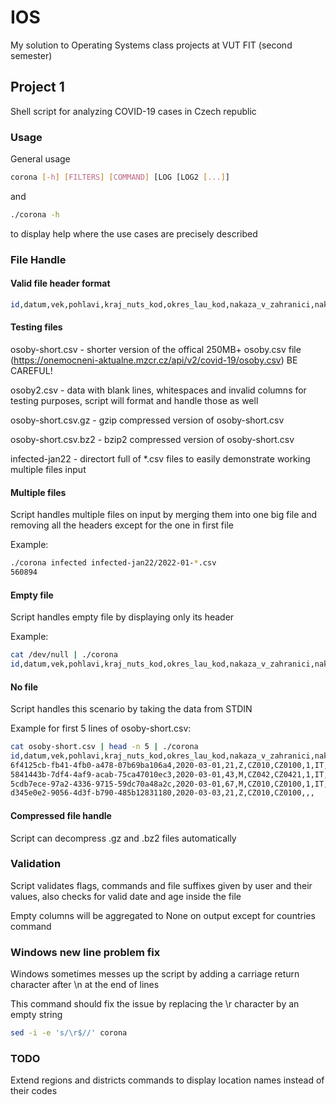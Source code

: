 # IOS
My solution to Operating Systems class projects at VUT FIT (second semester)

## Project 1

Shell script for analyzing COVID-19 cases in Czech republic

### Usage

General usage

```bash
corona [-h] [FILTERS] [COMMAND] [LOG [LOG2 [...]]
```

and

```bash
./corona -h
```

to display help where the use cases are precisely described

### File Handle

#### Valid file header format

```bash
id,datum,vek,pohlavi,kraj_nuts_kod,okres_lau_kod,nakaza_v_zahranici,nakaza_zeme_csu_kod,reportovano_khs
```

#### Testing files

osoby-short.csv - shorter version of the offical 250MB+ osoby.csv file (https://onemocneni-aktualne.mzcr.cz/api/v2/covid-19/osoby.csv) BE CAREFUL!

osoby2.csv - data with blank lines, whitespaces and invalid columns for testing purposes, script will format and handle those as well

osoby-short.csv.gz - gzip compressed version of osoby-short.csv

osoby-short.csv.bz2 - bzip2 compressed version of osoby-short.csv

infected-jan22 - directort full of *.csv files to easily demonstrate working multiple files input 

#### Multiple files

Script handles multiple files on input by merging them into one big file and removing all the headers except for the one in first file

Example:

```bash
./corona infected infected-jan22/2022-01-*.csv
560894
```

#### Empty file

Script handles empty file by displaying only its header

Example:

```bash
cat /dev/null | ./corona
id,datum,vek,pohlavi,kraj_nuts_kod,okres_lau_kod,nakaza_v_zahranici,nakaza_zeme_csu_kod,reportovano_khs
```

#### No file

Script handles this scenario by taking the data from STDIN

Example for first 5 lines of osoby-short.csv:

```bash
cat osoby-short.csv | head -n 5 | ./corona
id,datum,vek,pohlavi,kraj_nuts_kod,okres_lau_kod,nakaza_v_zahranici,nakaza_zeme_csu_kod,reportovano_khs
6f4125cb-fb41-4fb0-a478-07b69ba106a4,2020-03-01,21,Z,CZ010,CZ0100,1,IT,1
5841443b-7df4-4af9-acab-75ca47010ec3,2020-03-01,43,M,CZ042,CZ0421,1,IT,1
5cdb7ece-97a2-4336-9715-59dc70a48a2c,2020-03-01,67,M,CZ010,CZ0100,1,IT,1
d345e0e2-9056-4d3f-b790-485b12831180,2020-03-03,21,Z,CZ010,CZ0100,,,
```

#### Compressed file handle

Script can decompress .gz and .bz2 files automatically

### Validation

Script validates flags, commands and file suffixes given by user and their values, also checks for valid date and age inside the file

Empty columns will be aggregated to None on output except for countries command

### Windows new line problem fix

Windows sometimes messes up the script by adding a carriage return character after \n at the end of lines

This command should fix the issue by replacing the \r character by an empty string

```bash
sed -i -e 's/\r$//' corona
```

### TODO

Extend regions and districts commands to display location names instead of their codes
